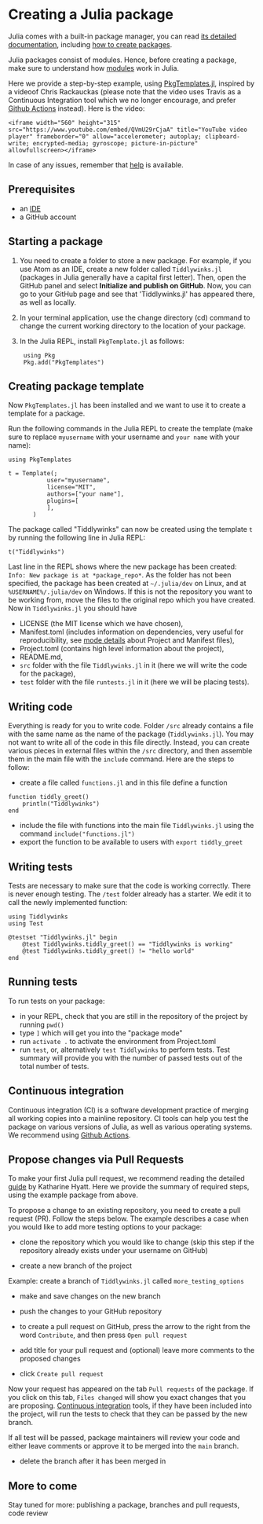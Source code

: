 # Creating a Julia package

Julia comes with a built-in package manager, you can read [its detailed documentation](http://pkgdocs.julialang.org/v1/), including [how to create packages](http://pkgdocs.julialang.org/v1/creating-packages/).

Julia packages consist of modules. Hence, before creating a package, make sure to understand how [modules](https://docs.julialang.org/en/v1/manual/modules/) work in Julia.


Here we provide a step-by-step example, using [PkgTemplates.jl](https://juliahub.com/docs/PkgTemplates/IGiQL/0.6.4/), inspired by a videoof Chris Rackauckas (please note that the video uses Travis as a Continuous Integration tool which we no longer encourage, and prefer [Github Actions](https://docs.github.com/en/actions) instead). Here is the video:

~~~
<iframe width="560" height="315" src="https://www.youtube.com/embed/QVmU29rCjaA" title="YouTube video player" frameborder="0" allow="accelerometer; autoplay; clipboard-write; encrypted-media; gyroscope; picture-in-picture" allowfullscreen></iframe>
~~~

In case of any issues, remember that [help](/contribute/contributing_for_everyone.md#where-to-get-help) is available.

## Prerequisites

- an [IDE](/contribute/contributing_for_everyone.md#what-are-the-ide-options)
- a GitHub account

## Starting a package

1. You need to create a folder to store a new package. For example, if you use Atom as an IDE, create a new folder called `Tiddlywinks.jl` (packages in Julia generally have a capital first letter). Then, open the GitHub panel and select **Initialize and publish on GitHub**. Now, you can go to your GitHub page and see that 'Tiddlywinks.jl' has appeared there, as well as locally.

2. In your terminal application, use the change directory (cd) command to change the current working directory to the location of your package.

3. In the Julia REPL, install `PkgTemplate.jl` as follows:

   ```
    using Pkg
    Pkg.add("PkgTemplates")
   ```


## Creating package template

Now `PkgTemplates.jl` has been installed and we want to use it to create a template for a package.

Run the following commands in the Julia REPL to create the template (make sure to replace `myusername` with your username and `your name` with your name):

```
using PkgTemplates

t = Template(;
           user="myusername",
           license="MIT",
           authors=["your name"],
           plugins=[
           ],
       )
```

The package called "Tiddlywinks" can now be created using the template `t` by running the following line in Julia REPL:
```
t("Tiddlywinks")
```

Last line in the REPL shows where the new package has been created:
`Info: New package is at *package_repo*`. As the folder has not been specified, the package has been created at `~/.julia/dev` on Linux, and at `%USERNAME%/.julia/dev` on Windows. If this is not the repository you want to be working from, move the files to the original repo which you have created. Now in `Tiddlywinks.jl` you should have

- LICENSE (the MIT license which we have chosen),
- Manifest.toml (includes information on dependencies, very useful for reproducibility, see [mode details](http://pkgdocs.julialang.org/v1/toml-files/) about Project and Manifest files),
- Project.toml (contains high level information about the project),
- README.md,
- `src` folder with the file `Tiddlywinks.jl` in it (here we will write the code for the package),
- `test` folder with the file `runtests.jl` in it (here we will be placing tests).

## Writing code
Everything is ready for you to write code. Folder `/src` already contains a file with the same name as the name of the package (`Tiddlywinks.jl`). You may not want to write all of the code in this file directly. Instead, you can create various pieces in external files within the `/src` directory, and then assemble them in the main file with the `include` command. Here are the steps to follow:

- create a file called `functions.jl` and in this file define a function
```
function tiddly_greet()
    println("Tiddlywinks")
end
```
- include the file with functions into the main file `Tiddlywinks.jl` using the command `include("functions.jl")`
- export the function to be available to users with `export tiddly_greet`


## Writing tests
Tests are necessary to make sure that the code is working correctly. There is never enough testing. The `/test` folder already has a starter. We edit it to call the newly implemented function:
```
using Tiddlywinks
using Test

@testset "Tiddlywinks.jl" begin
    @test Tiddlywinks.tiddly_greet() == "Tiddlywinks is working"
    @test Tiddlywinks.tiddly_greet() != "hello world"
end
```

## Running tests

To run tests on your package:

- in your REPL, check that you are still in the repository of the project by running `pwd()`
- type `]` which will get you into the "package mode"
- run `activate .` to activate the environment from Project.toml
- run `test`, or, alternatively `test Tiddlywinks` to perform tests. Test summary will provide you with the number of passed tests out of the total number of tests.

## Continuous integration

Continuous integration (CI) is a software development practice of merging all working copies into a mainline repository. CI tools can help you test the package on various versions of Julia, as well as various operating systems. We recommend using [Github Actions](https://docs.github.com/en/actions).

## Propose changes via Pull Requests

To make your first Julia pull request, we recommend reading the detailed [guide](https://kshyatt.github.io/post/firstjuliapr/) by Katharine Hyatt. Here we provide the summary of required steps, using the example package from above.

To propose a change to an existing repository, you need to create a pull request (PR). Follow the steps below. The example
describes a case when you would like to add more testing options to your package:

- clone the repository which you would like to change (skip this step if the repository already exists under your username on GitHub)

- create a new branch of the project

Example: create a branch of `Tiddlywinks.jl` called `more_testing_options`

- make and save changes on the new branch

- push the changes to your GitHub repository

- to create a pull request on GitHub, press the arrow to the right from the word `Contribute`, and then press `Open pull request`

- add title for your pull request and (optional) leave more comments to the proposed changes

- click `Create pull request`

Now your request has appeared on the tab `Pull requests` of the package. If you click on this tab, `Files changed` will show you exact changes that you are proposing. [Continuous integration](#continuous-integration) tools, if they have been included into the project, will run the tests to check that they can be passed by the new branch.

If all test will be passed, package maintainers will review your code and either leave comments or approve it to be merged into the `main` branch.

- delete the branch after it has been merged in

## More to come
Stay tuned for more: publishing a package, branches and pull requests, code review
